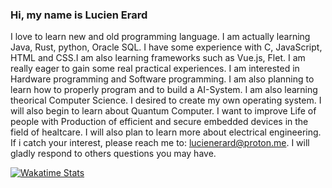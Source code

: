 ### Hi, my name is Lucien Erard
I love to learn new and old programming language. I am actually learning Java, Rust, python, Oracle SQL. I have some experience with C, JavaScript, HTML and CSS.I am also learning frameworks such as Vue.js, Flet. I am really eager to gain some real practical experiences. I am interested in Hardware programming and Software programming. I am also planning to learn how to properly program and to build a AI-System. I am also learning theorical Computer Science. I desired to create my own operating system. I will also begin to learn about Quantum Computer. I want to improve Life of people with Production of efficient and secure embedded devices in the field of healtcare. I will also plan to learn more about electrical engineering. If i catch your interest, please
reach me to: lucienerard@proton.me.
I will gladly respond to others questions you may have.

[![Wakatime Stats](https://github-readme-stats.vercel.app/api/wakatime?username=erardlucien&theme=white&hide=properties,yaml,text,jshell,batchfile,json,git+config,gitignore+file,IDEA_MODULE,CLASS,CSV,PHP&langs_count=10)](https://wakatime.com/@erardlucien)
